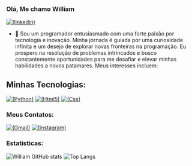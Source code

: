 ### Olá, Me chamo William 
[![(linkedin)](https://img.shields.io/badge/LinkedIn-0077B5?style=for-the-badge&logo=linkedin&logoColor=white)](https://www.linkedin.com/in/william-virissimo/)

- 🚀 Sou um programador entusiasmado com uma forte paixão por tecnologia e inovação. Minha jornada é guiada por uma curiosidade infinita e um desejo de explorar novas fronteiras na programação. Eu prospero na resolução de problemas intrincados e busco constantemente oportunidades para me desafiar e elevar minhas habilidades a novos patamares. Meus interesses incluem:

## Minhas Tecnologias: 

[![(Python)](https://img.shields.io/badge/Python-3776AB?style=for-the-badge&logo=python&logoColor=white)]()
[![(Html5)](https://img.shields.io/badge/HTML5-E34F26?style=for-the-badge&logo=html5&logoColor=white)]()
[![(Css)](https://img.shields.io/badge/CSS-239120?&style=for-the-badge&logo=css3&logoColor=white)]()

### Meus Contatos:

[![(Gmail)](https://img.shields.io/badge/Gmail-D14836?style=for-the-badge&logo=gmail&logoColor=white)](https://mail.google.com/mail/u/0/#inbox)
[![(Instagram)](https://img.shields.io/badge/Instagram-E4405F?style=for-the-badge&logo=instagram&logoColor=white)](https://www.instagram.com/williamvirissimo/)

### Estatisticas:

![William GitHub stats](https://github-readme-stats.vercel.app/api?username=william-virissimo&show_icons=true&theme=dracula)
![Top Langs](https://github-readme-stats.vercel.app/api/top-langs/?username=william-virissimo&show_icons=true&theme=dracula)

